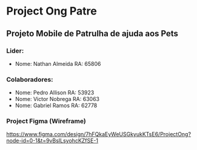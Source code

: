 # Project Ong Patre

## Projeto Mobile de Patrulha de ajuda aos Pets

### Lider:

- Nome: Nathan Almeida  RA: 65806

### Colaboradores:

- Nome: Pedro Allison   RA: 53923
- Nome: Victor Nobrega  RA: 63063
- Nome: Gabriel Ramos   RA: 62778

### Project Figma (Wireframe)

https://www.figma.com/design/7hFQkaEyWeUSGkyukKTsE6/ProjectOng?node-id=0-1&t=9vBsILsyohcKZfSE-1
